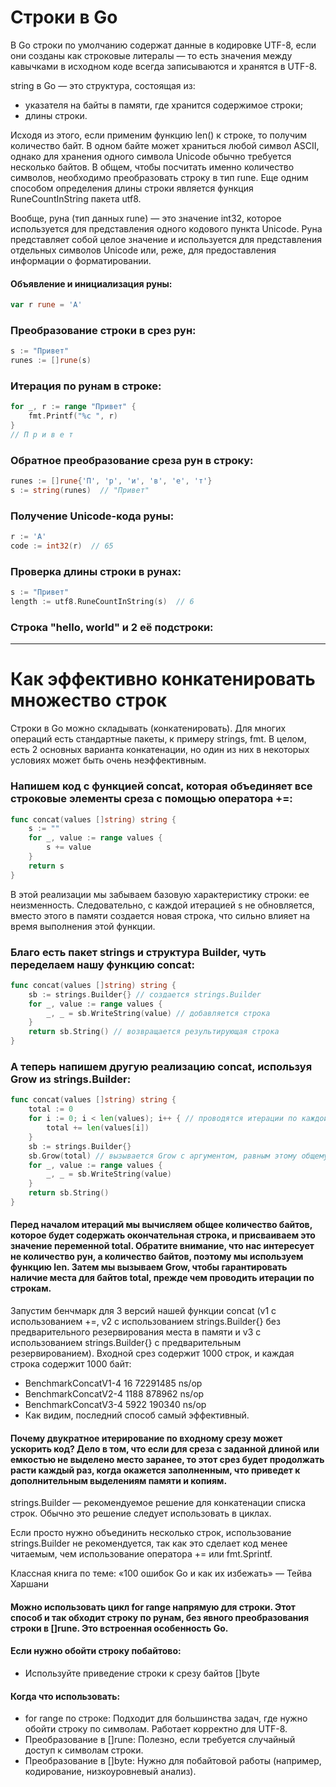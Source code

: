 # Строки в Go

В Go строки по умолчанию содержат данные в кодировке UTF-8, если они созданы как строковые литералы — то есть значения между кавычками в исходном коде всегда записываются и хранятся в UTF-8.

string в Go — это структура, состоящая из:
- указателя на байты в памяти, где хранится содержимое строки;
- длины строки.

Исходя из этого, если применим функцию len() к строке, то получим количество байт. В одном байте может храниться любой символ ASCII, однако для хранения одного символа Unicode обычно требуется несколько байтов. В общем, чтобы посчитать именно количество символов, необходимо преобразовать строку в тип rune. Еще одним способом определения длины строки является функция RuneCountInString пакета utf8.

Вообще, руна (тип данных rune) — это значение int32, которое используется для представления одного кодового пункта Unicode. Руна представляет собой целое значение и используется для представления отдельных символов Unicode или, реже, для предоставления информации о форматировании.

#### Объявление и инициализация руны:

```go
var r rune = 'A'
```

### Преобразование строки в срез рун:

```go
s := "Привет"
runes := []rune(s)
```
### Итерация по рунам в строке:
```go
for _, r := range "Привет" {
	fmt.Printf("%c ", r)
}
// П р и в е т
```
### Обратное преобразование среза рун в строку:

```go
runes := []rune{'П', 'р', 'и', 'в', 'е', 'т'}
s := string(runes)  // "Привет"
```

### Получение Unicode-кода руны:

```go
r := 'A'
code := int32(r)  // 65
```

### Проверка длины строки в рунах:

```go
s := "Привет"
length := utf8.RuneCountInString(s)  // 6
```

### Строка "hello, world" и 2 её подстроки:

---

# Как эффективно конкатенировать множество строк
Строки в Go можно складывать (конкатенировать). Для многих операций есть стандартные пакеты, к примеру strings, fmt. В целом, есть 2 основных варианта конкатенации, но один из них в некоторых условиях может быть очень неэффективным.

### Напишем код с функцией concat, которая объединяет все строковые элементы среза с помощью оператора +=:

```go
func concat(values []string) string {
    s := ""
    for _, value := range values {
        s += value
    }
    return s
}
```
В этой реализации мы забываем базовую характеристику строки: ее неизменность. Следовательно, с каждой итерацией s не обновляется, вместо этого в памяти создается новая строка, что сильно влияет на время выполнения этой функции.

### Благо есть пакет strings и структура Builder, чуть переделаем нашу функцию concat:

```go
func concat(values []string) string {
    sb := strings.Builder{} // создается strings.Builder
    for _, value := range values {
        _, _ = sb.WriteString(value) // добавляется строка
    }
    return sb.String() // возвращается результирующая строка
}
```
### А теперь напишем другую реализацию concat, используя Grow из strings.Builder:
```go
func concat(values []string) string {
    total := 0
    for i := 0; i < len(values); i++ { // проводятся итерации по каждой строке для вычисления общего числа байтов
        total += len(values[i])
    }
    sb := strings.Builder{}
    sb.Grow(total) // вызывается Grow с аргументом, равным этому общему числу
    for _, value := range values {
        _, _ = sb.WriteString(value)
    }
    return sb.String()
}
```

#### Перед началом итераций мы вычисляем общее количество байтов, которое будет содержать окончательная строка, и присваиваем это значение переменной total. Обратите внимание, что нас интересует не количество рун, а количество байтов, поэтому мы используем функцию len. Затем мы вызываем Grow, чтобы гарантировать наличие места для байтов total, прежде чем проводить итерации по строкам.

Запустим бенчмарк для 3 версий нашей функции concat (v1 с использованием +=, v2 с использованием strings.Builder{} без предварительного резервирования места в памяти и v3 с использованием strings.Builder{} с предварительным резервированием). Входной срез содержит 1000 строк, и каждая строка содержит 1000 байт:

- BenchmarkConcatV1-4 16 72291485 ns/op
- BenchmarkConcatV2-4 1188 878962 ns/op
- BenchmarkConcatV3-4 5922 190340 ns/op
- Как видим, последний способ самый эффективный.
#### Почему двукратное итерирование по входному срезу может ускорить код? Дело в том, что если для среза с заданной длиной или емкостью не выделено место заранее, то этот срез будет продолжать расти каждый раз, когда окажется заполненным, что приведет к дополнительным выделениям памяти и копиям.

strings.Builder — рекомендуемое решение для конкатенации списка строк. Обычно это решение следует использовать в циклах.

Если просто нужно объединить несколько строк, использование strings.Builder не рекомендуется, так как это сделает код менее читаемым, чем использование оператора += или fmt.Sprintf.

Классная книга по теме: «100 ошибок Go и как их избежать» — Тейва Харшани

#### Можно использовать цикл for range напрямую для строки. Этот способ и так обходит строку по рунам, без явного преобразования строки в []rune. Это встроенная особенность Go.

#### Если нужно обойти строку побайтово:
- Используйте приведение строки к срезу байтов []byte

#### Когда что использовать:
- for range по строке: Подходит для большинства задач, где нужно обойти строку по символам. Работает корректно для UTF-8.
- Преобразование в []rune: Полезно, если требуется случайный доступ к символам строки.
- Преобразование в []byte: Нужно для побайтовой работы (например, кодирование, низкоуровневый анализ).